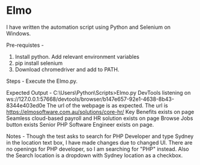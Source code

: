 # Elmo
I have written the automation script using Python and Selenium on Windows.

Pre-requistes -
1. Install python. Add relevant environment variables
2. pip install selenium
3. Download chromedriver and add to PATH.

Steps -
Execute the Elmo.py.

Expected Output - 
 C:\Users\Python\Scripts>Elmo.py
 DevTools listening on ws://127.0.0.1:57668/devtools/browser/b147e657-92e1-4638-8b43-8344e403ed0e
 The url of the webpage is as expected. The url is https://elmosoftware.com.au/solutions/core-hr/
 Key Benefits exists on page
 Seamless cloud-based payroll and HR solution exists on page
 Browse Jobs button exists
 Senior PHP Software Engineer exists on page.

Notes - 
Though the test asks to search for PHP Developer and type Sydney in the location text box, I have made changes due to changed UI. There are no openings for PHP developer, so I am searching for "PHP" instead. Also the Search location is a dropdown with Sydney location as a checkbox.



